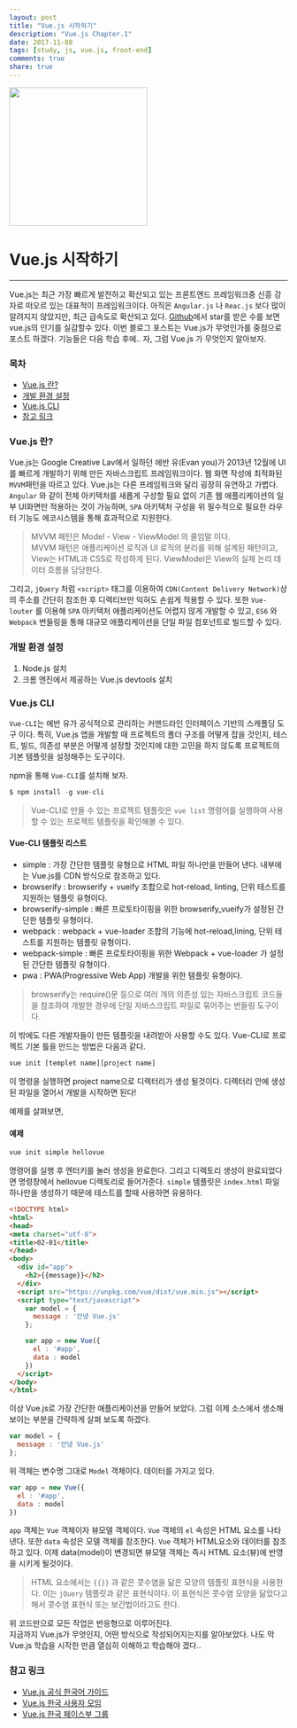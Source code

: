 ```yaml
---
layout: post
title: "Vue.js 시작하기"
description: "Vue.js Chapter.1"
date: 2017-11-08
tags: [study, js, vue.js, front-end]
comments: true
share: true
---
```


<img src="http://jijong.github.io/images/vuejs.png" width="250" height="250" style="margin: 0 auto" />

# Vue.js 시작하기

***

Vue.js는 최근 가장 빠르게 발전하고 확산되고 있는 프론트엔드 프레임워크중 신흥 강자로 떠오르 있는 대표적이 프레임워크이다.
아직은 `Angular.js` 나 `Reac.js` 보다 많이 알려지지 않았지만, 최근 급속도로 확산되고 있다.
[Github](https://risingstars2016.js.org/?ref=freecodecamp-loves-you#all)에서 star를 받은 수를 보면 vue.js의 인기를 실감할수 있다.
이번 블로그 포스트는 Vue.js가 무엇인가를 중점으로 포스트 하겠다. 기능들은 다음 학습 후에..
자, 그럼 Vue.js 가 무엇인지 알아보자.

### 목차

* [Vue.js 란?](#설치)
* [개발 환경 설정](#사용법)
* [Vue.js CLI](#webpackconfigjs-examples)
* [참고 링크](#참고-링크)

### Vue.js 란?

Vue.js는 Google Creative Lav에서 일하던 에반 유(Evan you)가 2013년 12월에 UI를 빠르게 개발하기 위해 만든 자바스크립트 프레임워크이다.
웹 화면 작성에 최적화된 `MVVM`패턴을 따르고 있다. Vue.js는 다른 프레임워크와 달리 굉장히 유연하고 가볍다. `Angular` 와 같이 전체 아키텍처를
새롭게 구성할 필요 없이 기존 웹 애플리케이션의 일부 UI화면만 적용하는 것이 가능하며, `SPA` 아키텍처 구성을 위 필수적으로 필요한 라우터 기능도
에코시스템을 통해 효과적으로 지원한다.

> MVVM 패턴은 Model - View - ViewModel 의 줄임말 이다.<br />
> MVVM 패턴은 애플리케이션 로직과 UI 로직의 분리를 위해 설계된 패턴이고, View는 HTML과 CSS로 작성하게 된다. ViewModel은 View의 실제 논리 데이터 흐름을 담당한다.

그리고, `jQuery` 처럼 `<script>` 태그를 이용하여 `CDN(Content Delivery Network)`상의 주소를 간단히 참조한 후 디렉티브만 익혀도 손쉽게 적용할 수 있다.
또한 `Vue-louter` 를 이용해 `SPA` 아키텍처 애플리케이션도 어렵지 않게 개발할 수 있고, `ES6` 와 `Webpack` 번들링을 통해 대규모 애플리케이션을 단일 파일 컴포넌트로 빌드할 수 있다.

### 개발 환경 설정

1. Node.js 설치
2. 크롬 엔진에서 제공하는 Vue.js devtools 설치

### Vue.js CLI

`Vue-CLI`는 에반 유가 공식적으로 관리하는 커맨드라인 인터페이스 기반의 스캐폴딩 도구 이다. 특히, Vue.js 앱을 개발할 때 프로젝트의 폴더 구조를
어떻게 잡을 것인지, 테스트, 빌드, 의존성 부분은 어떻게 설정할 것인지에 대한 고민을 하지 않도록 프로젝트의 기본 템플릿을 설정해주는 도구이다.

npm을 통해 `Vue-CLI`를 설치해 보자.

```javascript
$ npm install -g vue-cli
```

> Vue-CLI로 만들 수 있는 프로젝트 템플릿은 `vue list` 명령어를 실행하여 사용할 수 있는 프로젝트 템플릿을 확인해볼 수 있다.

#### Vue-CLI 템플릿 리스트

- simple : 가장 간단한 템플릿 유형으로 HTML 파일 하나만을 만들어 낸다. 내부에는 Vue.js를 CDN 방식으로 참조하고 있다.
- browserify : browserify + vueify 조합으로 hot-reload, linting, 단위 테스트를 지원하는 템플릿 유형이다.
- browserify-simple : 빠른 프로토타이핑을 위한 browserify_vueify가 설정된 간단한 템플릿 유형이다.
- webpack : webpack + vue-loader 조합의 기능에 hot-reload,lining, 단위 테스트를 지원하는 템플릿 유형이다.
- webpack-simple : 빠른 프로토타이핑을 위한 Webpack + vue-loader 가 설정된 간단한 템플릿 유형이다.
- pwa : PWA(Progressive Web App) 개발을 위한 템플릿 유형이다.

> browserify는 require()문 등으로 여러 개의 의존성 있는 자바스크립트 코드들을 참조하여 개발한 경우에 단일 자바스크립트 파일로 묶어주는 번들링 도구이다.

이 밖에도 다른 개발자들이 만든 템플릿을 내려받아 사용할 수도 있다.
Vue-CLI로 프로젝트 기본 틀을 만드는 방법은 다음과 같다.

```javascript
vue init [templet name][project name]
```

이 명령을 실행하면 project name으로 디렉터리가 생성 될것이다.
디렉터리 안에 생성된 파일을 열어서 개발을 시작하면 된다!

예제를 살펴보면,

#### 예제

```javascript
vue init simple hellovue
```

명령어를 실행 후 엔터키를 눌러 생성을 완료한다. 그리고 디렉토리 생성이 완료되었다면
명령창에서 hellovue 디렉토리로 들어가준다. `simple` 템플릿은 `index.html` 파일 하나만을 생성하기 때문에 테스트를 할때 사용하면 유용하다.

```html
<!DOCTYPE html>
<html>
<head>
<meta charset="utf-8">
<title>02-01</title>
</head>
<body>
  <div id="app">
    <h2>{{message}}</h2>
  </div>
  <script src="https://unpkg.com/vue/dist/vue.min.js"></script>
  <script type="text/javascript">
    var model = {
      message : '안녕 Vue.js'
    };

    var app = new Vue({
      el : '#app',
      data : model
    })
  </script>
</body>
</html>
```

이상 Vue.js로 가장 간단한 애플리케이션을 만들어 보았다.
그럼 이제 소스에서 생소해 보이는 부분을 간략하게 살펴 보도록 하겠다.

```javascript
var model = {
  message : '안녕 Vue.js'
};
```

위 객체는 변수명 그대로 `Model` 객체이다. 데이터를 가지고 있다.

```javascript
var app = new Vue({
  el : '#app',
  data : model
})
```

`app` 객체는 `Vue` 객체이자 뷰모델 객체이다. `Vue` 객체의 `el` 속성은 HTML 요소를 나타낸다. 또한 `data` 속성은 모델 객체를 참조한다.
`Vue` 객체가 HTML요소와 데이터를 참조하고 있다. 이제 data(model)이 변경되면 뷰모델 객체는 즉시 HTML 요소(뷰)에 반영을 시키게 될것이다.

> HTML 요소에서는 `{{}}` 과 같은 콧수염을 닮은 모양의 템플릿 표현식을 사용한다. 이는 `jQuery` 템플릿과 같은 표현식이다. 이 표현식은 콧수염 모양을 닮았다고 해서 콧수염 표현식 또는
보간법이라고도 한다.

위 코드만으로 모든 작업은 반응형으로 이루어진다.<br />
지금까지 Vue.js가 무엇인지, 어떤 방식으로 작성되어지는지를 알아보았다. 나도 막 Vue.js 학습을 시작한 만큼
열심히 이해하고 학습해야 겠다..

### 참고 링크

- [Vue.js 공식 한국어 가이드](https://kr.vuejs.org/)
- [Vue.js 한국 사용자 모임](https://vuejs-kr.github.io/)
- [Vue.js 한국 페이스부 그룹](https://www.facebook.com/groups/1152461054807344/)

